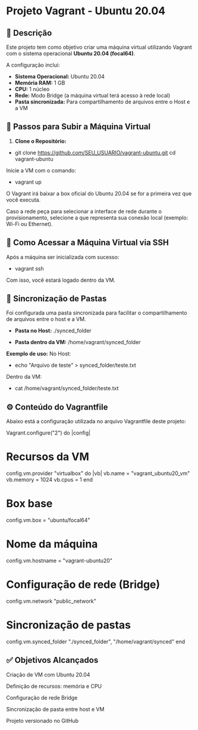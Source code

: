 # Projeto Vagrant - Ubuntu 20.04

## 📌 Descrição

Este projeto tem como objetivo criar uma máquina virtual utilizando Vagrant com o sistema operacional **Ubuntu 20.04 (focal64)**.

A configuração inclui:

- **Sistema Operacional:** Ubuntu 20.04
- **Memória RAM:** 1 GB
- **CPU:** 1 núcleo
- **Rede:** Modo Bridge (a máquina virtual terá acesso à rede local)
- **Pasta sincronizada:** Para compartilhamento de arquivos entre o Host e a VM


## 🚀 Passos para Subir a Máquina Virtual

1. **Clone o Repositório:**


- git clone https://github.com/SEU_USUARIO/vagrant-ubuntu.git
cd vagrant-ubuntu

Inicie a VM com o comando:

- vagrant up

O Vagrant irá baixar a box oficial do Ubuntu 20.04 se for a primeira vez que você executa.

Caso a rede peça para selecionar a interface de rede durante o provisionamento, selecione a que representa sua conexão local (exemplo: Wi-Fi ou Ethernet).

## 🔑 Como Acessar a Máquina Virtual via SSH
Após a máquina ser inicializada com sucesso:

- vagrant ssh

Com isso, você estará logado dentro da VM.

## 📂 Sincronização de Pastas
Foi configurada uma pasta sincronizada para facilitar o compartilhamento de arquivos entre o host e a VM.

- **Pasta no Host:** ./synced_folder

- **Pasta dentro da VM:** /home/vagrant/synced_folder

**Exemplo de uso:**
No Host:

- echo "Arquivo de teste" > synced_folder/teste.txt

Dentro da VM:

- cat /home/vagrant/synced_folder/teste.txt

## ⚙️ Conteúdo do Vagrantfile
Abaixo está a configuração utilizada no arquivo Vagrantfile deste projeto:

Vagrant.configure("2") do |config|
  # Recursos da VM
  config.vm.provider "virtualbox" do |vb|
    vb.name = "vagrant_ubuntu20_vm"
    vb.memory = 1024
    vb.cpus = 1
  end

  # Box base
  config.vm.box = "ubuntu/focal64"

  # Nome da máquina
  config.vm.hostname = "vagrant-ubuntu20"

  # Configuração de rede (Bridge)
  config.vm.network "public_network"

  # Sincronização de pastas
  config.vm.synced_folder "./synced_folder", "/home/vagrant/synced"
end

## ✅ Objetivos Alcançados
 Criação de VM com Ubuntu 20.04

 Definição de recursos: memória e CPU

 Configuração de rede Bridge

 Sincronização de pasta entre host e VM

 Projeto versionado no GitHub